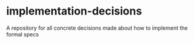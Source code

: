# implementation-decisions
A repository for all concrete decisions made about how to implement the formal specs
